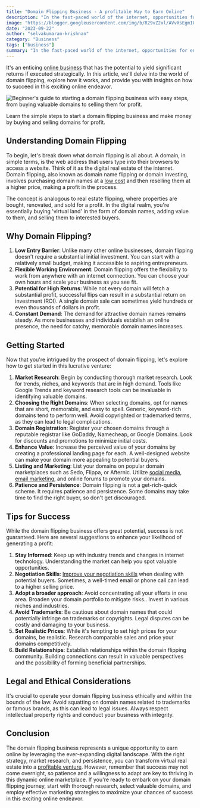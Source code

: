 ```yaml
---
title: "Domain Flipping Business - A profitable Way to Earn Online"
description: "In the fast-paced world of the internet, opportunities for entrepreneurs to make money abound. One such opportunity is the domain flipping"
image: "https://blogger.googleusercontent.com/img/b/R29vZ2xl/AVvXsEgmI0lNQpVQjNji7ebgwwEw3ksxLQ_L0w-rYClQJBpLrMxBPwnN0HwvTkrWPF947xfECnYe751oXizOz87ihXJYFPuBhwpNYr8ckCXOXcICy3kS5cAKplsHqA_rY4f2FMNVOkdVacsZ-s1GKSrrNMVWUkhnwFwI-bZ-Ie2dax_cbKVT6FvcLTYJczRzXXRE/s1600/How-to-start-domain-flipping-business.jpg"
date: "2023-09-22"
author: "selvakumaran-krishnan"
category: "Business"
tags: ["business"]
summary: "In the fast-paced world of the internet, opportunities for entrepreneurs to make money abound. One such opportunity is the domain flipping business, a practice where individuals buy and sell domain names for profit."
---
```


It's an enticing [online business](https://www.wikimint.com/best-online-business-ideas) that has the potential to yield significant returns if executed strategically. In this article, we'll delve into the world of domain flipping, explore how it works, and provide you with insights on how to succeed in this exciting online endeavor.

![Beginner's guide to starting a domain flipping business with easy steps, from buying valuable domains to selling them for profit.](https://blogger.googleusercontent.com/img/b/R29vZ2xl/AVvXsEgmI0lNQpVQjNji7ebgwwEw3ksxLQ_L0w-rYClQJBpLrMxBPwnN0HwvTkrWPF947xfECnYe751oXizOz87ihXJYFPuBhwpNYr8ckCXOXcICy3kS5cAKplsHqA_rY4f2FMNVOkdVacsZ-s1GKSrrNMVWUkhnwFwI-bZ-Ie2dax_cbKVT6FvcLTYJczRzXXRE/s1600/How-to-start-domain-flipping-business.jpg "How to Start a Domain Flipping Business in Easy Steps")

Learn the simple steps to start a domain flipping business and make money by buying and selling domains for profit.

Understanding Domain Flipping
-----------------------------

To begin, let's break down what domain flipping is all about. A domain, in simple terms, is the web address that users type into their browsers to access a website. Think of it as the digital real estate of the internet. Domain flipping, also known as domain name flipping or domain investing, involves purchasing domain names at a [low cost](http://www.wikimint.com/reduce-business-expenses) and then reselling them at a higher price, making a profit in the process.

The concept is analogous to real estate flipping, where properties are bought, renovated, and sold for a profit. In the digital realm, you're essentially buying 'virtual land' in the form of domain names, adding value to them, and selling them to interested buyers.

Why Domain Flipping?
--------------------

1.  **Low Entry Barrier**: Unlike many other online businesses, domain flipping doesn't require a substantial initial investment. You can start with a relatively small budget, making it accessible to aspiring entrepreneurs.
2.  **Flexible Working Environment**: Domain flipping offers the flexibility to work from anywhere with an internet connection. You can choose your own hours and scale your business as you see fit.
3.  **Potential for High Returns**: While not every domain will fetch a substantial profit, successful flips can result in a substantial return on investment (ROI). A single domain sale can sometimes yield hundreds or even thousands of dollars in profit.
4.  **Constant Demand**: The demand for attractive domain names remains steady. As more businesses and individuals establish an online presence, the need for catchy, memorable domain names increases.

Getting Started
---------------

Now that you're intrigued by the prospect of domain flipping, let's explore how to get started in this lucrative venture:

1.  **Market Research**: Begin by conducting thorough market research. Look for trends, niches, and keywords that are in high demand. Tools like Google Trends and keyword research tools can be invaluable in identifying valuable domains.
2.  **Choosing the Right Domains**: When selecting domains, opt for names that are short, memorable, and easy to spell. Generic, keyword-rich domains tend to perform well. Avoid copyrighted or trademarked terms, as they can lead to legal complications.
3.  **Domain Registration**: Register your chosen domains through a reputable registrar like GoDaddy, Namecheap, or Google Domains. Look for discounts and promotions to minimize initial costs.
4.  **Enhance Value**: Increase the perceived value of your domains by creating a professional landing page for each. A well-designed website can make your domain more appealing to potential buyers.
5.  **Listing and Marketing**: List your domains on popular domain marketplaces such as Sedo, Flippa, or Afternic. Utilize [social media](https://developer.wikimint.com/2023/10/top-social-media-networking-sites.html), [email marketing](https://www.wikimint.com/email-marketing-strategy), and online forums to promote your domains.
6.  **Patience and Persistence**: Domain flipping is not a get-rich-quick scheme. It requires patience and persistence. Some domains may take time to find the right buyer, so don't get discouraged.

Tips for Success
----------------

While the domain flipping business offers great potential, success is not guaranteed. Here are several suggestions to enhance your likelihood of generating a profit:

1.  **Stay Informed**: Keep up with industry trends and changes in internet technology. Understanding the market can help you spot valuable opportunities.
2.  **Negotiation Skills**: [Improve your negotiation skills](https://www.wikimint.com/improve-negotiation-skill) when dealing with potential buyers. Sometimes, a well-timed email or phone call can lead to a higher selling price.
3.  **Adopt a broader approach**: Avoid concentrating all your efforts in one area. Broaden your domain portfolio to mitigate risks.. Invest in various niches and industries.
4.  **Avoid Trademarks**: Be cautious about domain names that could potentially infringe on trademarks or copyrights. Legal disputes can be costly and damaging to your business.
5.  **Set Realistic Prices**: While it's tempting to set high prices for your domains, be realistic. Research comparable sales and price your domains competitively.
6.  **Build Relationships**: Establish relationships within the domain flipping community. Building connections can result in valuable perspectives and the possibility of forming beneficial partnerships.

Legal and Ethical Considerations
--------------------------------

It's crucial to operate your domain flipping business ethically and within the bounds of the law. Avoid squatting on domain names related to trademarks or famous brands, as this can lead to legal issues. Always respect intellectual property rights and conduct your business with integrity.

Conclusion
----------

The domain flipping business represents a unique opportunity to earn online by leveraging the ever-expanding digital landscape. With the right strategy, market research, and persistence, you can transform virtual real estate into a [profitable venture](https://mrseonow.alboompro.com/post/unleashing-your-potential-with-passive-income-and-digital-entrepreneurship-2). However, remember that success may not come overnight, so patience and a willingness to adapt are key to thriving in this dynamic online marketplace. If you're ready to embark on your domain flipping journey, start with thorough research, select valuable domains, and employ effective marketing strategies to maximize your chances of success in this exciting online endeavor.